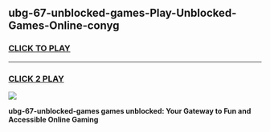 
## ubg-67-unblocked-games-Play-Unblocked-Games-Online-conyg
<h3>
<a href="https://premium76.site?title=ubg-67-unblocked-games&ref=25A">CLICK TO PLAY</a></h3>
<hr>

<h3>
<a href="https://premium76.site?title=ubg-67-unblocked-games&ref=25A">CLICK 2 PLAY</a>
  
</h3>

<a href="https://premium76.site?title=ubg-67-unblocked-games&ref=25A"><img src="https://clearcache.store/games.png"></a>


**ubg-67-unblocked-games games unblocked: Your Gateway to Fun and Accessible Online Gaming**
